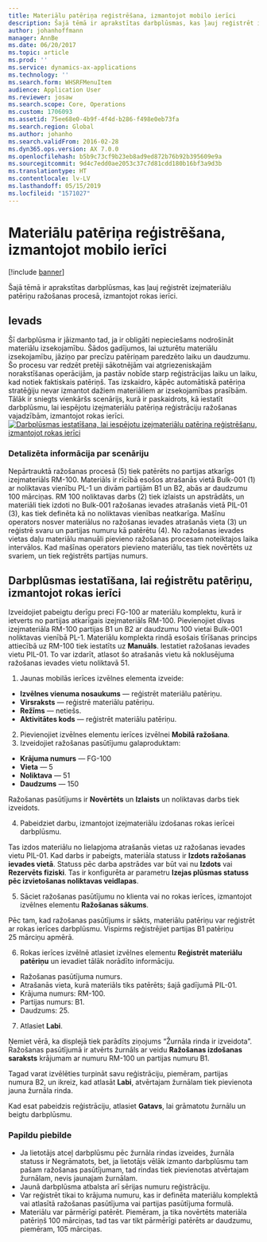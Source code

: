 ```yaml
---
title: Materiālu patēriņa reģistrēšana, izmantojot mobilo ierīci
description: Šajā tēmā ir aprakstītas darbplūsmas, kas ļauj reģistrēt izejmateriālu patēriņu ražošanas procesā, izmantojot rokas ierīci.
author: johanhoffmann
manager: AnnBe
ms.date: 06/20/2017
ms.topic: article
ms.prod: ''
ms.service: dynamics-ax-applications
ms.technology: ''
ms.search.form: WHSRFMenuItem
audience: Application User
ms.reviewer: josaw
ms.search.scope: Core, Operations
ms.custom: 1706093
ms.assetid: 75ee68e0-4b9f-4f4d-b286-f498e0eb73fa
ms.search.region: Global
ms.author: johanho
ms.search.validFrom: 2016-02-28
ms.dyn365.ops.version: AX 7.0.0
ms.openlocfilehash: b5b9c73cf9b23eb8ad9ed872b76b92b395609e9a
ms.sourcegitcommit: 9d4c7edd0ae2053c37c7d81cdd180b16bf3a9d3b
ms.translationtype: HT
ms.contentlocale: lv-LV
ms.lasthandoff: 05/15/2019
ms.locfileid: "1571027"
---
```

# <a name="register-material-consumption-using-a-mobile-device"></a>Materiālu patēriņa reģistrēšana, izmantojot mobilo ierīci

[!include [banner](../includes/banner.md)]

Šajā tēmā ir aprakstītas darbplūsmas, kas ļauj reģistrēt izejmateriālu patēriņu ražošanas procesā, izmantojot rokas ierīci.

<a name="introduction"></a>Ievads
------------

Šī darbplūsma ir jāizmanto tad, ja ir obligāti nepieciešams nodrošināt materiālu izsekojamību. Šādos gadījumos, lai uzturētu materiālu izsekojamību, jāziņo par precīzu patēriņam paredzēto laiku un daudzumu. Šo procesu var redzēt pretēji sākotnējām vai atgriezeniskajām norakstīšanas operācijām, ja pastāv nobīde starp reģistrācijas laiku un laiku, kad notiek faktiskais patēriņš. Tas izskaidro, kāpēc automātiskā patēriņa stratēģiju nevar izmantot dažiem materiāliem ar izsekojamības prasībām. Tālāk ir sniegts vienkāršs scenārijs, kurā ir paskaidrots, kā iestatīt darbplūsmu, lai iespējotu izejmateriālu patēriņa reģistrāciju ražošanas vajadzībām, izmantojot rokas ierīci. [![Darbplūsmas iestatīšana, lai iespējotu izejmateriālu patēriņa reģistrēšanu, izmantojot rokas ierīci](./media/scenario3.png)](./media/scenario3.png)

### <a name="scenario-details"></a>Detalizēta informācija par scenāriju

Nepārtrauktā ražošanas procesā (5) tiek patērēts no partijas atkarīgs izejmateriāls RM-100. Materiāls ir rīcībā esošos atrašanās vietā Bulk-001 (1) ar noliktavas vienību PL-1 un divām partijām B1 un B2, abās ar daudzumu 100 mārciņas. RM 100 noliktavas darbs (2) tiek izlaists un apstrādāts, un materiāli tiek izdoti no Bulk-001 ražošanas ievades atrašanās vietā PIL-01 (3), kas tiek definēta kā no noliktavas vienības neatkarīga. Mašīnu operators nosver materiālus no ražošanas ievades atrašanās vieta (3) un reģistrē svaru un partijas numuru kā patērētu (4). No ražošanas ievades vietas daļu materiālu manuāli pievieno ražošanas procesam noteiktajos laika intervālos. Kad mašīnas operators pievieno materiālu, tas tiek novērtēts uz svariem, un tiek reģistrēts partijas numurs.

## <a name="set-up-theworkflow-to-register-consumption-using-a-handheld-device"></a>Darbplūsmas iestatīšana, lai reģistrētu patēriņu, izmantojot rokas ierīci
Izveidojiet pabeigtu derīgu preci FG-100 ar materiālu komplektu, kurā ir ietverts no partijas atkarīgais izejmateriāls RM-100. Pievienojiet divas izejmateriāla RM-100 partijas B1 un B2 ar daudzumu 100 vietai Bulk-001 noliktavas vienīb­ā PL-1. Materiālu komplekta rindā esošais tīrīšanas princips attiecībā uz RM-100 tiek iestatīts uz **Manuāls**. Iestatiet ražošanas ievades vietu PIL-01. To var izdarīt, atlasot šo atrašanās vietu kā noklusējuma ražošanas ievades vietu noliktavā 51.

1.  Jaunas mobilās ierīces izvēlnes elementa izveide: 

-    **Izvēlnes vienuma nosaukums** — reģistrēt materiālu patēriņu. 
-    **Virsraksts** — reģistrē materiālu patēriņu. 
-    **Režīms** — netiešs. 
-    **Aktivitātes kods** — reģistrēt materiālu patēriņu.

2.  Pievienojiet izvēlnes elementu ierīces izvēlnei **Mobilā ražošana**.
3.  Izveidojiet ražošanas pasūtījumu galaproduktam: 

-    **Krājuma numurs** — FG-100 
-    **Vieta** — 5 
-    **Noliktava** — 51 
-    **Daudzums** — 150

Ražošanas pasūtījums ir **Novērtēts** un **Izlaists** un noliktavas darbs tiek izveidots.

4.  Pabeidziet darbu, izmantojot izejmateriālu izdošanas rokas ierīcei darbplūsmu.

Tas izdos materiālu no lielapjoma atrašanās vietas uz ražošanas ievades vietu PIL-01. Kad darbs ir pabeigts, materiāla statuss ir **Izdots ražošanas ievades vietā**. Statuss pēc darba apstrādes var būt vai nu **Izdots** vai **Rezervēts fiziski**. Tas ir konfigurēta ar parametru **Izejas plūsmas statuss pēc izvietošanas noliktavas veidlapas**.

5.  Sāciet ražošanas pasūtījumu no klienta vai no rokas ierīces, izmantojot izvēlnes elementu **Ražošanas sākums**.

Pēc tam, kad ražošanas pasūtījums ir sākts, materiālu patēriņu var reģistrēt ar rokas ierīces darbplūsmu. Vispirms reģistrējiet partijas B1 patēriņu 25 mārciņu apmērā.

6.  Rokas ierīces izvēlnē atlasiet izvēlnes elementu **Reģistrēt materiālu** **patēriņu** un ievadiet tālāk norādīto informāciju. 

-    Ražošanas pasūtījuma numurs. 
-    Atrašanās vieta, kurā materiāls tiks patērēts; šajā gadījumā PIL-01. 
-    Krājuma numurs: RM-100. 
-    Partijas numurs: B1. 
-    Daudzums: 25.

7.  Atlasiet **Labi**.

Ņemiet vērā, ka displejā tiek parādīts ziņojums “Žurnāla rinda ir izveidota”. Ražošanas pasūtījumā ir atvērts žurnāls ar veidu **Ražošanas izdošanas saraksts** krājumam ar numuru RM-100 un partijas numuru B1. 

Tagad varat izvēlēties turpināt savu reģistrāciju, piemēram, partijas numura B2, un ikreiz, kad atlasāt **Labi**, atvērtajam žurnālam tiek pievienota jauna žurnāla rinda. 

Kad esat pabeidzis reģistrāciju, atlasiet **Gatavs**, lai grāmatotu žurnālu un beigtu darbplūsmu.

### <a name="additional-comments"></a>Papildu piebilde 

-   Ja lietotājs atceļ darbplūsmu pēc žurnāla rindas izveides, žurnāla statuss ir Negrāmatots, bet, ja lietotājs vēlāk izmanto darbplūsmu tam pašam ražošanas pasūtījumam, tad rindas tiek pievienotas atvērtajam žurnālam, nevis jaunajam žurnālam.
-   Jaunā darbplūsma atbalsta arī sērijas numuru reģistrāciju.
-   Var reģistrēt tikai to krājuma numuru, kas ir definēta materiālu komplektā vai atlasītā ražošanas pasūtījuma vai partijas pasūtījuma formulā.
-   Materiālu var pārmērīgi patērēt. Piemēram, ja tika novērtēts materiāla patēriņš 100 mārciņas, tad tas var tikt pārmērīgi patērēts ar daudzumu, piemēram, 105 mārciņas.


